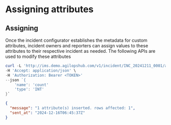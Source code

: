 # Assigning attributes

## Assigning

Once the incident configurator establishes the metadata for custom attributes, incident owners and reporters can assign values to these attributes to their respective incident as needed. The following APIs are used to modify these attributes

```powershell title='PUT /v1/incident/{incident_id}/attributes'
curl -L 'http://ims.demo.agilopshub.com/v1/incident/INC_20241211_0001/attributes' \
-H 'Accept: application/json' \
-H 'Authorization: Bearer <TOKEN>'
--json `{
    'name': 'count'
    'type': 'INT'
}`
```

```json title='RESPONSE'
{
  "message": "1 attribute(s) inserted. rows affected: 1",
  "sent_at": "2024-12-16T06:45:37Z"
}
```
